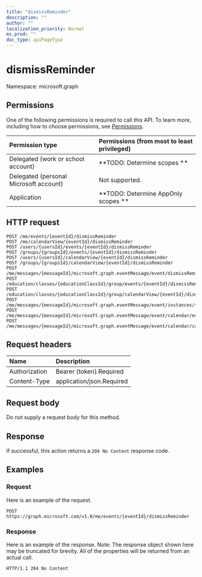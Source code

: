 ```yaml
---
title: "dismissReminder"
description: ""
author: ""
localization_priority: Normal
ms.prod: ""
doc_type: apiPageType
---
```


# dismissReminder

Namespace: microsoft.graph



## Permissions
One of the following permissions is required to call this API. To learn more, including how to choose permissions, see [Permissions](/concepts/permissions-reference.md).

|Permission type|Permissions (from most to least privileged)|
|:---|:---|
|Delegated (work or school account)|**TODO: Determine scopes **|
|Delegated (personal Microsoft account)|Not supported.|
|Application|**TODO: Determine AppOnly scopes **|

## HTTP request
<!-- {
  "blockType": "ignored"
}
-->
``` http
POST /me/events/{eventId}/dismissReminder
POST /me/calendarView/{eventId}/dismissReminder
POST /users/{usersId}/events/{eventId}/dismissReminder
POST /groups/{groupsId}/events/{eventId}/dismissReminder
POST /users/{usersId}/calendarView/{eventId}/dismissReminder
POST /groups/{groupsId}/calendarView/{eventId}/dismissReminder
POST /me/messages/{messageId}/microsoft.graph.eventMessage/event/dismissReminder
POST /education/classes/{educationClassId}/group/events/{eventId}/dismissReminder
POST /education/classes/{educationClassId}/group/calendarView/{eventId}/dismissReminder
POST /me/messages/{messageId}/microsoft.graph.eventMessage/event/instances/{eventId}/dismissReminder
POST /me/messages/{messageId}/microsoft.graph.eventMessage/event/calendar/events/{eventId}/dismissReminder
POST /me/messages/{messageId}/microsoft.graph.eventMessage/event/calendar/calendarView/{eventId}/dismissReminder
```

## Request headers
|Name|Description|
|:---|:---|
|Authorization|Bearer {token}.Required|
|Content-Type|application/json.Required|

## Request body
Do not supply a request body for this method.

## Response
If successful, this action returns a `204 No Content` response code.

## Examples

### Request
Here is an example of the request.
<!-- {
  "blockType": "request",
  "name": "event_dismissreminder"
}
-->
``` http
POST https://graph.microsoft.com/v1.0/me/events/{eventId}/dismissReminder
```

### Response
Here is an example of the response. Note: The response object shown here may be truncated for brevity. All of the properties will be returned from an actual call.
<!-- {
  "blockType": "response",
  "truncated": true
}
-->
``` http
HTTP/1.1 204 No Content
```

